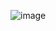 ![image](https://github.com/llubyanskikh/Software_engineering0/assets/147454826/51664cdf-5e49-43b0-949a-91040a146ab7)

